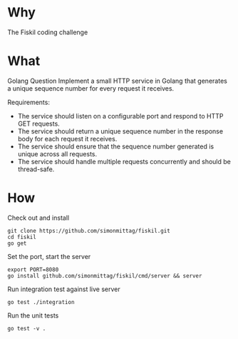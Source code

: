# Why
The Fiskil coding challenge

# What
Golang Question
Implement a small HTTP service in Golang that generates a unique sequence number for every request it receives.

Requirements:
*	The service should listen on a configurable port and respond to HTTP GET requests.
*	The service should return a unique sequence number in the response body for each request it receives.
*	The service should ensure that the sequence number generated is unique across all requests.
*	The service should handle multiple requests concurrently and should be thread-safe.

# How
Check out and install
```
git clone https://github.com/simonmittag/fiskil.git
cd fiskil
go get
```

Set the port, start the server
```
export PORT=8080
go install github.com/simonmittag/fiskil/cmd/server && server
```

Run integration test against live server
```
go test ./integration
```

Run the unit tests
```
go test -v .
```